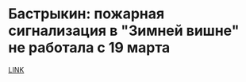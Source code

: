 # Бастрыкин: пожарная сигнализация в "Зимней вишне" не работала с 19 марта



[LINK](https://varlamov.ru/2846082.html)